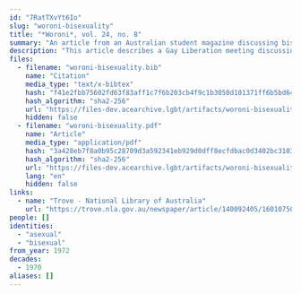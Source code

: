 ```yaml
---
id: "7RatTXvYt6Io"
slug: "woroni-bisexuality"
title: "*Woroni*, vol. 24, no. 8"
summary: "An article from an Australian student magazine discussing bisexuality and whether it could be better understood as a form of asexuality."
description: "This article describes a Gay Liberation meeting discussion about bisexuality, where one participant said, \"I've been listening to the discussion and am starting to wonder whether bisexuality is not essentially asexual. By that I mean that it is without predisposition on the basis of the sex of the other person… that the whole of the human race is available and, whatever the individual whom we light upon, sex will be the expression of the love.\""
files:
  - filename: "woroni-bisexuality.bib"
    name: "Citation"
    media_type: "text/x-bibtex"
    hash: "f41e2fbb75602fd63f83aff1c7f6b203cb4f9c1b3050d101371ff6b5bd64d7f1"
    hash_algorithm: "sha2-256"
    url: "https://files-dev.acearchive.lgbt/artifacts/woroni-bisexuality/woroni-bisexuality.bib"
    hidden: false
  - filename: "woroni-bisexuality.pdf"
    name: "Article"
    media_type: "application/pdf"
    hash: "3a428eb7f8a0b95c28709d3a592341eb929d0dff8ecfdbac0d3402bc31038044"
    hash_algorithm: "sha2-256"
    url: "https://files-dev.acearchive.lgbt/artifacts/woroni-bisexuality/woroni-bisexuality.pdf"
    lang: "en"
    hidden: false
links:
  - name: "Trove - National Library of Australia"
    url: "https://trove.nla.gov.au/newspaper/article/140092405/16010750"
people: []
identities:
  - "asexual"
  - "bisexual"
from_year: 1972
decades:
  - 1970
aliases: []
---
```

